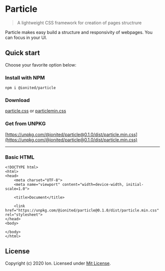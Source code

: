# Particle

> A lightweight CSS framework for creation of pages structrure

Particle makes easy build a structure and responsivity of webpages. You can focus in your UI.

## Quick start

Choose your favorite option below:

### Install with NPM

```npm i @ionited/particle```

### Download

[particle.css](dist/particle.css) or [particlemin.css](dist/particle.min.css)

### Get from UNPKG

[https://unpkg.com/@ionited/particle@0.1.0/dist/particle.min.css](https://unpkg.com/@ionited/particle@0.1.0/dist/particle.min.css)

---

### Basic HTML

```
<!DOCTYPE html>
<html>
<head>
    <meta charset="UTF-8">
    <meta name="viewport" content="width=device-width, initial-scale=1.0">

    <title>Document</title>
    
    <link href="https://unpkg.com/@ionited/particle@0.1.0/dist/particle.min.css" rel="stylesheet">
</head>
<body>
    
</body>
</html>
```

## License

Copyright (c) 2020 Ion. Licensed under [Mit License](LICENSE).